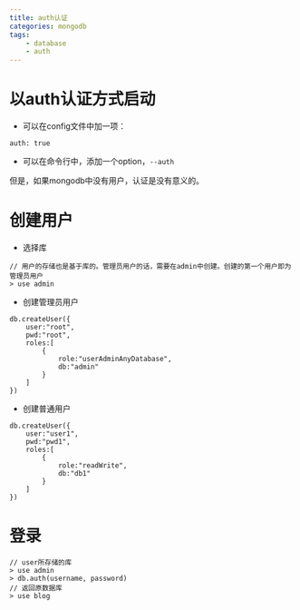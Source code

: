 ```yaml
---
title: auth认证
categories: mongodb
tags: 
    - database
    - auth
---
```


# 以auth认证方式启动
- 可以在config文件中加一项：
```
auth: true
```
- 可以在命令行中，添加一个option，`--auth`

但是，如果mongodb中没有用户，认证是没有意义的。
# 创建用户
- 选择库
```
// 用户的存储也是基于库的。管理员用户的话，需要在admin中创建。创建的第一个用户即为管理员用户
> use admin
```
- 创建管理员用户
```
db.createUser({
    user:"root", 
    pwd:"root", 
    roles:[
     	{
            role:"userAdminAnyDatabase", 
            db:"admin"
        }
    ]
})
```
- 创建普通用户
```
db.createUser({
    user:"user1", 
    pwd:"pwd1", 
    roles:[
     	{
            role:"readWrite", 
            db:"db1"
        }
    ]
})
```

# 登录
```
// user所存储的库
> use admin
> db.auth(username, password)
// 返回原数据库
> use blog
```
